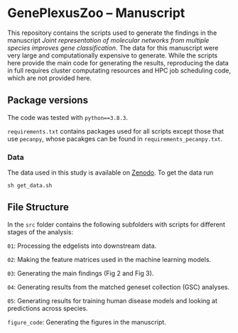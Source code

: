 # GenePlexusZoo – Manuscript
This repository contains the scripts used to generate the findings in the manuscript *Joint representation of molecular networks from multiple species improves gene classification*. The data for this manuscript were very large and computationally expensive to generate. While the scripts here provide the main code for generating the results, reproducing the data in full requires cluster computating resources and HPC job scheduling code, which are not provided here.

## Package versions

The code was tested with `python==3.8.3`.

`requirements.txt` contains packages used for all scripts except those that use `pecanpy`, whose pacakges can be found in `requirements_pecanpy.txt`.

### Data
The data used in this study is available on [Zenodo](https://zenodo.org/record/3352348/). To get the data run
```
sh get_data.sh
```

## File Structure

In the `src` folder contains the following subfolders with scripts for different stages of the analysis: 

`01`: Processing the edgelists into downstream data.

`02`: Making the feature matrices used in the machine learning models.  

`03`: Generating the main findings (Fig 2 and Fig 3).  

`04`: Generating results from the matched geneset collection (GSC) analyses.  

`05`: Generating results for training human disease models and looking at predictions across species. 

`figure_code`: Generating the figures in the manuscript.  
